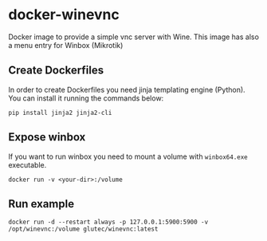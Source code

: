 # docker-winevnc
Docker image to provide a simple vnc server with Wine. This image has also a menu entry for Winbox (Mikrotik)

## Create Dockerfiles
In order to create Dockerfiles you need jinja templating engine (Python). You can install it running the commands below:

```
pip install jinja2 jinja2-cli
```

## Expose winbox
If you want to run winbox you need to mount a volume with `winbox64.exe` executable.

```
docker run -v <your-dir>:/volume
```

## Run example

```
docker run -d --restart always -p 127.0.0.1:5900:5900 -v /opt/winevnc:/volume glutec/winevnc:latest
```
